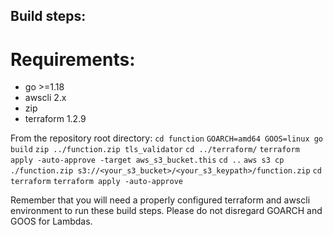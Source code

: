 ## Build steps:

# Requirements:
* go >=1.18
* awscli 2.x
* zip
* terraform 1.2.9

From the repository root directory:
`cd function`
`GOARCH=amd64 GOOS=linux go build`
`zip ../function.zip tls_validator`
`cd ../terraform/`
`terraform apply -auto-approve -target aws_s3_bucket.this`
`cd ..`
`aws s3 cp ./function.zip s3://<your_s3_bucket>/<your_s3_keypath>/function.zip`
`cd terraform`
`terraform apply -auto-approve`


Remember that you will need a properly configured terraform and awscli environment to run these build steps.  Please do not disregard GOARCH and GOOS for Lambdas.
